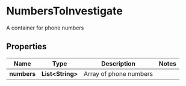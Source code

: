 

# NumbersToInvestigate

A container for phone numbers
## Properties

Name | Type | Description | Notes
------------ | ------------- | ------------- | -------------
**numbers** | **List&lt;String&gt;** | Array of phone numbers | 



